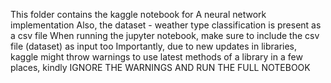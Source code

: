 This folder contains the kaggle notebook for A neural network implementation
Also, the dataset - weather type classification is present as a csv file
When running the jupyter notebook, make sure to include the csv file (dataset) as input too
Importantly, due to new updates in libraries, kaggle might throw warnings to use latest methods of a library in a few places, kindly IGNORE THE WARNINGS AND RUN THE FULL NOTEBOOK
